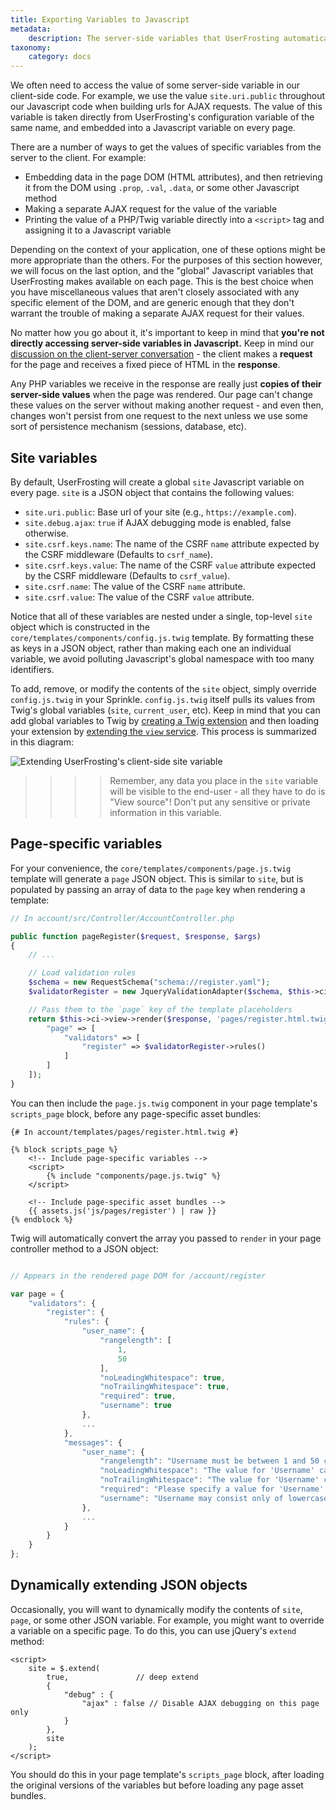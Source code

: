 ```yaml
---
title: Exporting Variables to Javascript
metadata:
    description: The server-side variables that UserFrosting automatically exports to your pages as Javascript variables, and suggestions for exporting additional variables in your application.
taxonomy:
    category: docs
---
```


We often need to access the value of some server-side variable in our client-side code.  For example, we use the value `site.uri.public` throughout our Javascript code when building urls for AJAX requests.  The value of this variable is taken directly from UserFrosting's configuration variable of the same name, and embedded into a Javascript variable on every page.

There are a number of ways to get the values of specific variables from the server to the client.  For example:

- Embedding data in the page DOM (HTML attributes), and then retrieving it from the DOM using `.prop`, `.val`, `.data`, or some other Javascript method
- Making a separate AJAX request for the value of the variable
- Printing the value of a PHP/Twig variable directly into a `<script>` tag and assigning it to a Javascript variable

Depending on the context of your application, one of these options might be more appropriate than the others.  For the purposes of this section however, we will focus on the last option, and the "global" Javascript variables that UserFrosting makes available on each page.  This is the best choice when you have miscellaneous values that aren't closely associated with any specific element of the DOM, and are generic enough that they don't warrant the trouble of making a separate AJAX request for their values.

No matter how you go about it, it's important to keep in mind that **you're not directly accessing server-side variables in Javascript.**  Keep in mind our [discussion on the client-server conversation](/background/the-client-server-conversation) - the client makes a **request** for the page and receives a fixed piece of HTML in the **response**.

Any PHP variables we receive in the response are really just **copies of their server-side values** when the page was rendered.  Our page can't change these values on the server without making another request - and even then, changes won't persist from one request to the next unless we use some sort of persistence mechanism (sessions, database, etc).

## Site variables

By default, UserFrosting will create a global `site` Javascript variable on every page.  `site` is a JSON object that contains the following values:

- `site.uri.public`: Base url of your site (e.g., `https://example.com`).
- `site.debug.ajax`: `true` if AJAX debugging mode is enabled, false otherwise.
- `site.csrf.keys.name`: The name of the CSRF `name` attribute expected by the CSRF middleware (Defaults to `csrf_name`).
- `site.csrf.keys.value`: The name of the CSRF `value` attribute expected by the CSRF middleware (Defaults to `csrf_value`).
- `site.csrf.name`: The value of the CSRF `name` attribute.
- `site.csrf.value`: The value of the CSRF `value` attribute.

Notice that all of these variables are nested under a single, top-level `site` object which is constructed in the `core/templates/components/config.js.twig` template.  By formatting these as keys in a JSON object, rather than making each one an individual variable, we avoid polluting Javascript's global namespace with too many identifiers.

To add, remove, or modify the contents of the `site` object, simply override `config.js.twig` in your Sprinkle.  `config.js.twig` itself pulls its values from Twig's global variables (`site`, `current_user`, etc).  Keep in mind that you can add global variables to Twig by [creating a Twig extension](https://twig.sensiolabs.org/doc/2.x/advanced.html#creating-an-extension) and then loading your extension by [extending the `view` service](services/extending-services#extending-existing-services).  This process is summarized in this diagram:

![Extending UserFrosting's client-side site variable](/images/extending-site-variable.png)

>>>> Remember, any data you place in the `site` variable will be visible to the end-user - all they have to do is "View source"!  Don't put any sensitive or private information in this variable.

## Page-specific variables

For your convenience, the `core/templates/components/page.js.twig` template will generate a `page` JSON object.  This is similar to `site`, but is populated by passing an array of data to the `page` key when rendering a template:

```php
// In account/src/Controller/AccountController.php

public function pageRegister($request, $response, $args)
{
    // ...

    // Load validation rules
    $schema = new RequestSchema("schema://register.yaml");
    $validatorRegister = new JqueryValidationAdapter($schema, $this->ci->translator);

    // Pass them to the `page` key of the template placeholders
    return $this->ci->view->render($response, 'pages/register.html.twig', [
        "page" => [
            "validators" => [
                "register" => $validatorRegister->rules()
            ]
        ]
    ]);
}
```

You can then include the `page.js.twig` component in your page template's `scripts_page` block, before any page-specific asset bundles:

```twig
{# In account/templates/pages/register.html.twig #}

{% block scripts_page %}
    <!-- Include page-specific variables -->
    <script>
        {% include "components/page.js.twig" %}
    </script>

    <!-- Include page-specific asset bundles -->
    {{ assets.js('js/pages/register') | raw }}
{% endblock %}
```

Twig will automatically convert the array you passed to `render` in your page controller method to a JSON object:

```js

// Appears in the rendered page DOM for /account/register

var page = {
    "validators": {
        "register": {
            "rules": {
                "user_name": {
                    "rangelength": [
                        1,
                        50
                    ],
                    "noLeadingWhitespace": true,
                    "noTrailingWhitespace": true,
                    "required": true,
                    "username": true
                },
                ...
            },
            "messages": {
                "user_name": {
                    "rangelength": "Username must be between 1 and 50 characters in length.",
                    "noLeadingWhitespace": "The value for 'Username' cannot begin with spaces, tabs, or other whitespace.",
                    "noTrailingWhitespace": "The value for 'Username' cannot end with spaces, tabs, or other whitespace.",
                    "required": "Please specify a value for 'Username'.",
                    "username": "Username may consist only of lowercase letters, numbers, '.', '-', and '_'."
                },
                ...
            }
        }
    }
};
```

## Dynamically extending JSON objects

Occasionally, you will want to dynamically modify the contents of `site`, `page`, or some other JSON variable.  For example, you might want to override a variable on a specific page.  To do this, you can use jQuery's `extend` method:

```
<script>
    site = $.extend(
        true,               // deep extend
        {
            "debug" : {
                "ajax" : false // Disable AJAX debugging on this page only
            }
        },
        site
    );
</script>
```

You should do this in your page template's `scripts_page` block, after loading the original versions of the variables but before loading any page asset bundles.
